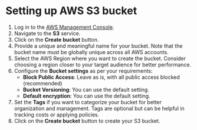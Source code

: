 # Setting up AWS S3 bucket

1. Log in to the [AWS Management Console](https://aws.amazon.com/console/).
2. Navigate to the **S3** service.
3. Click on the **Create bucket** button.
4. Provide a unique and meaningful name for your bucket. Note that the bucket name must be globally unique across all AWS accounts.
5. Select the AWS Region where you want to create the bucket. Consider choosing a region closer to your target audience for better performance.
6. Configure the **Bucket settings** as per your requirements:
   - **Block Public Access**: Leave as is, with all public access blocked (recommended)
   - **Bucket Versioning**: You can use the default setting.
   - **Default encryption**: You can use the default setting.
7. Set the **Tags** if you want to categorize your bucket for better organization and management. Tags are optional but can be helpful in tracking costs or applying policies.
8. Click on the **Create bucket** button to create your S3 bucket.